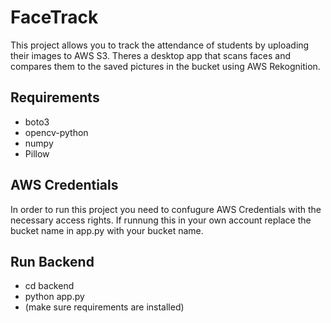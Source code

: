 # FaceTrack

This project allows you to track the attendance of students by uploading their images to AWS S3. Theres a desktop app that scans faces and compares them to the saved pictures in the bucket using AWS Rekognition.

## Requirements

- boto3
- opencv-python
- numpy
- Pillow

## AWS Credentials

In order to run this project you need to confugure AWS Credentials with the necessary access rights.
If runnung this in your own account replace the bucket name in app.py with your bucket name.

## Run Backend

- cd backend
- python app.py
- (make sure requirements are installed)
